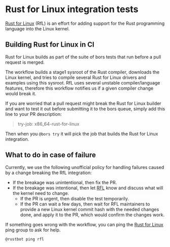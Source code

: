 # Rust for Linux integration tests

[Rust for Linux](https://rust-for-linux.com/) (RfL) is an effort for adding
support for the Rust programming language into the Linux kernel.

## Building Rust for Linux in CI

Rust for Linux builds as part of the suite of bors tests that run before a pull
request is merged.

The workflow builds a stage1 sysroot of the Rust compiler, downloads the Linux
kernel, and tries to compile several Rust for Linux drivers and examples using
this sysroot. RfL uses several unstable compiler/language features, therefore
this workflow notifies us if a given compiler change would break it.

If you are worried that a pull request might break the Rust for Linux builder
and want to test it out before submitting it to the bors queue, simply add this
line to your PR description:

> try-job: x86_64-rust-for-linux

Then when you `@bors try` it will pick the job that builds the Rust for Linux
integration.

## What to do in case of failure

Currently, we use the following unofficial policy for handling failures caused
by a change breaking the RfL integration:

- If the breakage was unintentional, then fix the PR.
- If the breakage was intentional, then let [RFL][rfl-ping] know and discuss
  what will the kernel need to change.
    - If the PR is urgent, then disable the test temporarily.
    - If the PR can wait a few days, then wait for RFL maintainers to provide a
      new Linux kernel commit hash with the needed changes done, and apply it to
      the PR, which would confirm the changes work.

If something goes wrong with the workflow, you can ping the [Rust for
Linux][rfl-ping] ping group to ask for help.

```text
@rustbot ping rfl
```

[rfl-ping]: ../notification-groups/rust-for-linux.md

